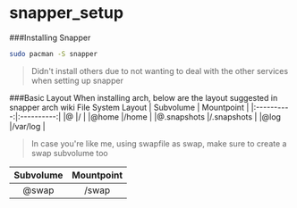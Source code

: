 # snapper_setup
###Installing Snapper
```bash
sudo pacman -S snapper
```
> Didn't install others due to not wanting to deal with the other services when setting up snapper

###Basic Layout
When installing arch, below are the layout suggested in snapper arch wiki
File System Layout
|  Subvolume | Mountpoint |
|:----------:|:----------:|
|@           |/           |
|@home       |/home       |
|@.snapshots |/.snapshots |
|@log        |/var/log    |
> In case you're like me, using swapfile as swap, make sure to create a swap subvolume too

|  Subvolume | Mountpoint |
|:----------:|:----------:|
|@swap       |/swap       |

